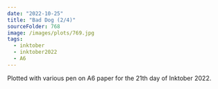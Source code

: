 ```yaml
---
date: "2022-10-25"
title: "Bad Dog (2/4)"
sourceFolder: 768
image: /images/plots/769.jpg
tags:
  - inktober
  - inktober2022
  - A6
---
```


Plotted with various pen on A6 paper for the 21th day of Inktober 2022.
